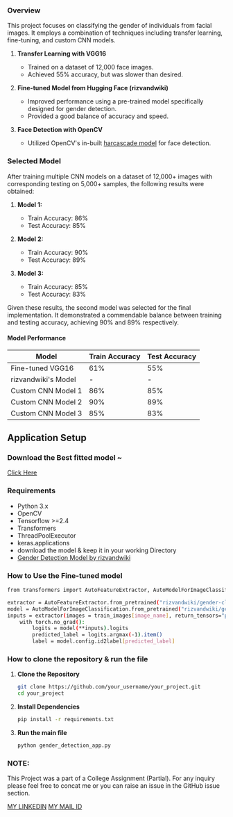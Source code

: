 ### Overview
This project focuses on classifying the gender of individuals from facial images. It employs a combination of techniques including transfer learning, fine-tuning, and custom CNN models.

1. **Transfer Learning with VGG16**
   - Trained on a dataset of 12,000 face images.
   - Achieved 55% accuracy, but was slower than desired.

2. **Fine-tuned Model from Hugging Face (rizvandwiki)**
   - Improved performance using a pre-trained model specifically designed for gender detection.
   - Provided a good balance of accuracy and speed.

3. **Face Detection with OpenCV**
   - Utilized OpenCV's in-built [harcascade model](https://docs.opencv.org/3.4/db/d28/tutorial_cascade_classifier.html) for face detection.

### Selected Model

After training multiple CNN models on a dataset of 12,000+ images with corresponding testing on 5,000+ samples, the following results were obtained:

1. **Model 1:**
   - Train Accuracy: 86%
   - Test Accuracy: 85%

2. **Model 2:**
   - Train Accuracy: 90%
   - Test Accuracy: 89%

3. **Model 3:**
   - Train Accuracy: 85%
   - Test Accuracy: 83%

Given these results, the second model was selected for the final implementation. It demonstrated a commendable balance between training and testing accuracy, achieving 90% and 89% respectively.

#### Model Performance 


| Model                       | Train Accuracy | Test Accuracy |
|-----------------------------|----------------|---------------|
| Fine-tuned VGG16            | 61%            | 55%           |
| rizvandwiki's Model         | -              | -             |
| Custom CNN Model 1          | 86%            | 85%           |
| Custom CNN Model 2          | 90%            | 89%           |
| Custom CNN Model 3          | 85%            | 83%           |
## Application Setup

### Download the Best fitted model ~

[Click Here](https://drive.google.com/file/d/1YhnwqgYIVEd92hvoZwwsxpq2qDEM65Q9/view?usp=sharing)

### Requirements
- Python 3.x
- OpenCV
- Tensorflow >=2.4
- Transformers
- ThreadPoolExecutor
- keras.applications 
- download the model & keep it in your working Directory
- [Gender Detection Model by rizvandwiki](https://huggingface.co/rizvandwiki/gender-classification-2)



### How to Use the Fine-tuned model
```bash
from transformers import AutoFeatureExtractor, AutoModelForImageClassification

extractor = AutoFeatureExtractor.from_pretrained("rizvandwiki/gender-classification-2")
model = AutoModelForImageClassification.from_pretrained("rizvandwiki/gender-classification-2")
inputs = extractor(images = train_images[image_name], return_tensors="pt" )
    with torch.no_grad():
        logits = model(**inputs).logits
        predicted_label = logits.argmax(-1).item()
        label = model.config.id2label[predicted_label]

```
### How to clone the repository & run the file

1. **Clone the Repository**
   ```bash
   git clone https://github.com/your_username/your_project.git
   cd your_project
   ```
2. **Install Dependencies**
    ```bash
    pip install -r requirements.txt
    ```
3. **Run the main file**
    ```bash
    python gender_detection_app.py
    ```

### NOTE:
This Project was a part of a College Assignment (Partial). For any inquiry please feel free to concat me or you can raise an issue in the GitHub issue section.

[MY LINKEDIN](https://www.linkedin.com/in/arya-chakraborty2002/)
[MY MAIL ID](aryachakraborty.official@gmail.com)
